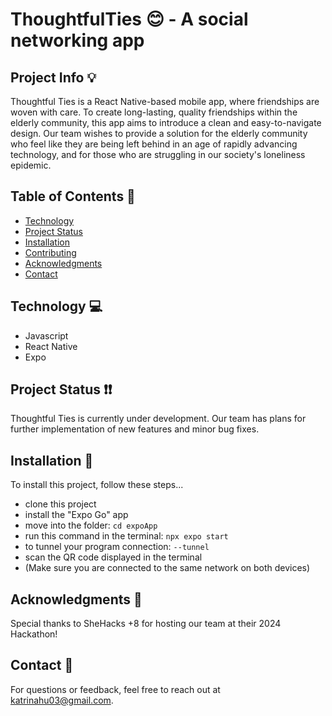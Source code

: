 # ThoughtfulTies 😊 - A social networking app
## Project Info 💡
Thoughtful Ties is a React Native-based mobile app, where friendships are woven with care. To create long-lasting, quality friendships within the elderly community, this app aims to introduce a clean and easy-to-navigate design. Our team wishes to provide a solution for the elderly community who feel like they are being left behind in an age of rapidly advancing technology, and for those who are struggling in our society's loneliness epidemic.
## Table of Contents 📝
- [Technology](#technology)
- [Project Status](#project-status)
- [Installation](#installation)
- [Contributing](#contributing)
- [Acknowledgments](#acknowledgments)
- [Contact](#contact)
## Technology <a name="technology"></a> 💻
- Javascript
- React Native
- Expo
## Project Status <a name="project-status"></a> ❗❗
Thoughtful Ties is currently under development. Our team has plans for further implementation of new features and minor bug fixes.
## Installation <a name="installation"></a> 📩
To install this project, follow these steps...
- clone this project
- install the "Expo Go" app 
- move into the folder: `cd expoApp`
- run this command in the terminal: `npx expo start`
- to tunnel your program connection: `--tunnel`
- scan the QR code displayed in the terminal
- (Make sure you are connected to the same network on both devices)
## Acknowledgments <a name="acknowledgments"></a> 🌴
Special thanks to SheHacks +8 for hosting our team at their 2024 Hackathon!
## Contact <a name="contact"></a> 🤙
For questions or feedback, feel free to reach out at [katrinahu03@gmail.com](mailto:katrinahu03@gmail.com).
